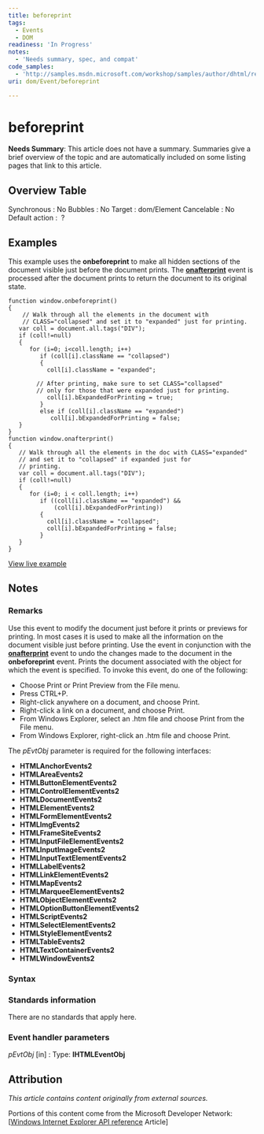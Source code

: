 ```yaml
---
title: beforeprint
tags:
  - Events
  - DOM
readiness: 'In Progress'
notes:
  - 'Needs summary, spec, and compat'
code_samples:
  - 'http://samples.msdn.microsoft.com/workshop/samples/author/dhtml/refs/onbeforeprint.htm'
uri: dom/Event/beforeprint

---
```

# beforeprint

**Needs Summary**: This article does not have a summary. Summaries give a brief overview of the topic and are automatically included on some listing pages that link to this article.

## Overview Table

Synchronous
:   No
Bubbles
:   No
Target
:   dom/Element
Cancelable
:   No
Default action
:    ?

## Examples

This example uses the **onbeforeprint** to make all hidden sections of the document visible just before the document prints. The [**onafterprint**](/dom/Event/afterprint) event is processed after the document prints to return the document to its original state.

    function window.onbeforeprint()
    {
        // Walk through all the elements in the document with
        // CLASS="collapsed" and set it to "expanded" just for printing.
       var coll = document.all.tags("DIV");
       if (coll!=null)
       {
          for (i=0; i<coll.length; i++)
             if (coll[i].className == "collapsed")
             {
               coll[i].className = "expanded";

            // After printing, make sure to set CLASS="collapsed"
            // only for those that were expanded just for printing.
               coll[i].bExpandedForPrinting = true;
             }
             else if (coll[i].className == "expanded")
                coll[i].bExpandedForPrinting = false;
       }
    }
    function window.onafterprint()
    {
       // Walk through all the elements in the doc with CLASS="expanded"
       // and set it to "collapsed" if expanded just for
       // printing.
       var coll = document.all.tags("DIV");
       if (coll!=null)
       {
          for (i=0; i < coll.length; i++)
             if ((coll[i].className == "expanded") &&
                 (coll[i].bExpandedForPrinting))
             {
               coll[i].className = "collapsed";
               coll[i].bExpandedForPrinting = false;
             }
       }
    }

[View live example](http://samples.msdn.microsoft.com/workshop/samples/author/dhtml/refs/onbeforeprint.htm)

## Notes

### Remarks

Use this event to modify the document just before it prints or previews for printing. In most cases it is used to make all the information on the document visible just before printing. Use the event in conjunction with the [**onafterprint**](/dom/Event/afterprint) event to undo the changes made to the document in the **onbeforeprint** event. Prints the document associated with the object for which the event is specified. To invoke this event, do one of the following:

-   Choose Print or Print Preview from the File menu.
-   Press CTRL+P.
-   Right-click anywhere on a document, and choose Print.
-   Right-click a link on a document, and choose Print.
-   From Windows Explorer, select an .htm file and choose Print from the File menu.
-   From Windows Explorer, right-click an .htm file and choose Print.

The *pEvtObj* parameter is required for the following interfaces:

-   **HTMLAnchorEvents2**
-   **HTMLAreaEvents2**
-   **HTMLButtonElementEvents2**
-   **HTMLControlElementEvents2**
-   **HTMLDocumentEvents2**
-   **HTMLElementEvents2**
-   **HTMLFormElementEvents2**
-   **HTMLImgEvents2**
-   **HTMLFrameSiteEvents2**
-   **HTMLInputFileElementEvents2**
-   **HTMLInputImageEvents2**
-   **HTMLInputTextElementEvents2**
-   **HTMLLabelEvents2**
-   **HTMLLinkElementEvents2**
-   **HTMLMapEvents2**
-   **HTMLMarqueeElementEvents2**
-   **HTMLObjectElementEvents2**
-   **HTMLOptionButtonElementEvents2**
-   **HTMLScriptEvents2**
-   **HTMLSelectElementEvents2**
-   **HTMLStyleElementEvents2**
-   **HTMLTableEvents2**
-   **HTMLTextContainerEvents2**
-   **HTMLWindowEvents2**

### Syntax

### Standards information

There are no standards that apply here.

### Event handler parameters

*pEvtObj* [in]
:   Type: ****IHTMLEventObj****

## Attribution

*This article contains content originally from external sources.*

Portions of this content come from the Microsoft Developer Network: [[Windows Internet Explorer API reference](http://msdn.microsoft.com/en-us/library/ie/hh828809%28v=vs.85%29.aspx) Article]

